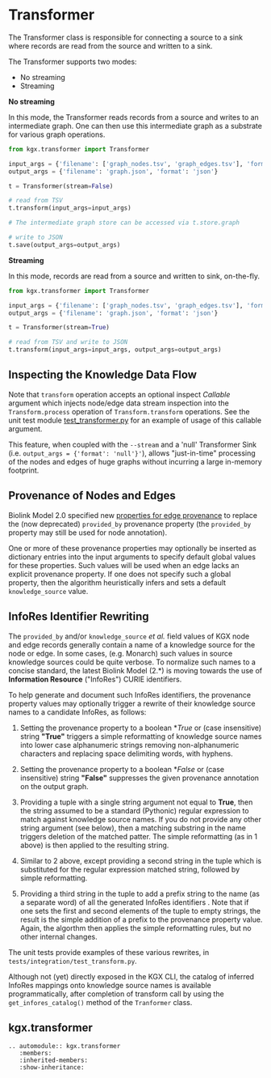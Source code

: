 # Transformer

The Transformer class is responsible for connecting a source to a sink where records are
read from the source and written to a sink.

The Transformer supports two modes:
- No streaming
- Streaming

**No streaming**

In this mode, the Transformer reads records from a source and writes to an intermediate graph. One can then use this
intermediate graph as a substrate for various graph operations.


```python
from kgx.transformer import Transformer

input_args = {'filename': ['graph_nodes.tsv', 'graph_edges.tsv'], 'format': 'tsv'}
output_args = {'filename': 'graph.json', 'format': 'json'}

t = Transformer(stream=False)

# read from TSV
t.transform(input_args=input_args)

# The intermediate graph store can be accessed via t.store.graph

# write to JSON
t.save(output_args=output_args)
```

**Streaming**

In this mode, records are read from a source and written to sink, on-the-fly.

```python
from kgx.transformer import Transformer

input_args = {'filename': ['graph_nodes.tsv', 'graph_edges.tsv'], 'format': 'tsv'}
output_args = {'filename': 'graph.json', 'format': 'json'}

t = Transformer(stream=True)

# read from TSV and write to JSON
t.transform(input_args=input_args, output_args=output_args)
```

## Inspecting the Knowledge Data Flow

Note that `transform` operation accepts an optional inspect _Callable_ argument which injects node/edge data stream inspection into the `Transform.process` operation of `Transform.transform` operations.  See the unit  test module [test_transformer.py](../../tests/integration/test_transform.py) for an example of usage of this callable argument. 

This feature, when coupled with the `--stream` and a 'null' Transformer Sink  (i.e. `output_args = {'format': 'null'}'`), allows "just-in-time" processing of the nodes and edges of huge graphs without incurring a large in-memory footprint.

## Provenance of Nodes and Edges

Biolink Model 2.0 specified new [properties for edge provenance](https://github.com/biolink/kgx/blob/master/specification/kgx-format.md#edge-provenance) to replace the (now deprecated) `provided_by` provenance property (the `provided_by` property may still be used for node annotation).  

One or more of these provenance properties may optionally be inserted as dictionary entries into the input arguments to specify default global values for these properties. Such values will be used when an edge lacks an explicit provenance property. If one does not specify such a global property, then the algorithm heuristically infers and sets a default `knowledge_source` value.

## InfoRes Identifier Rewriting

The `provided_by` and/or `knowledge_source` _et al._ field values of KGX node and edge records generally contain a name of a knowledge source for the node or edge.  In some cases, (e.g. Monarch)  such values in source knowledge sources could be quite verbose. To normalize such names to a concise standard, the latest Biolink Model (2.*) is moving towards the use of **Information Resource** ("InfoRes") CURIE identifiers.  

To help generate and document such InfoRes identifiers, the provenance property values may optionally trigger a rewrite of their knowledge source names to a candidate InfoRes, as follows:

1. Setting the provenance property to a boolean **True* or  (case insensitive) string **"True"** triggers a simple reformatting of knowledge source names into lower case alphanumeric strings removing non-alphanumeric characters and replacing space delimiting words, with hyphens.

1. Setting the provenance property  to a boolean **False* or (case insensitive) string **"False"** suppresses the given provenance annotation on the output graph.

1. Providing a tuple with a single string argument not equal to **True**, then the string assumed to be a standard (Pythonic) regular expression to match against knowledge source names. If you do not provide any other string argument (see below), then a matching substring in the name triggers deletion of the matched patter.  The simple reformatting (as in 1 above) is then applied to the resulting string.

1. Similar to 2 above, except providing a second string in the tuple which is substituted for the regular expression matched string, followed by simple reformatting.

1. Providing a third string in the tuple to add a  prefix string to the name (as a separate word) of all the generated InfoRes identifiers .  Note that if one sets the first and second elements of the tuple to empty strings, the result is the simple addition of a prefix to the provenance property value. Again,  the algorthm  then  applies the simple reformatting rules, but no other internal changes.

The unit tests provide examples of these various rewrites, in  `tests/integration/test_transform.py`.

Although not (yet) directly exposed in the KGX CLI, the catalog of inferred InfoRes mappings onto knowledge source names is available programmatically, after completion of transform call by using the `get_infores_catalog()` method of the `Tranformer` class.

## kgx.transformer


```eval_rst
.. automodule:: kgx.transformer
   :members:
   :inherited-members:
   :show-inheritance:
```
